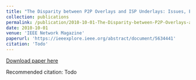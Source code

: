 ```yaml
---
title: "The Disparity between P2P Overlays and ISP Underlays: Issues, Existing Solutions, and Challenges"
collection: publications
permalink: /publication/2010-10-01-The-Disparity-between-P2P-Overlays-and-ISP-Underlays
date: 2010-10-01
venue: 'IEEE Network Magazine'
paperurl: 'https://ieeexplore.ieee.org/abstract/document/5634441'
citation: 'Todo'
---
```


<a href='https://ieeexplore.ieee.org/abstract/document/5634441'>Download paper here</a>

Recommended citation: Todo